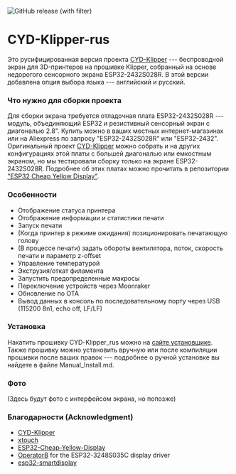 ![GitHub release (with filter)](https://img.shields.io/github/v/release/lekstar/CYD-Klipper_rus)

# CYD-Klipper-rus
Это русифицированная версия проекта [CYD-Klipper](https://github.com/suchmememanyskill/CYD-Klipper) --- беспроводной экран для 3D-принтеров на прошивке Klipper, собранный на основе недорогого сенсорного экрана ESP32-2432S028R. В этой версии добавлена опция выбора языка --- английский и русский.

### Что нужно для сборки проекта

Для сборки экрана требуется отладочная плата ESP32-2432S028R --- модуль, объединяющий ESP32 и резистивный сенсорный экран с диагональю 2.8". Купить можно в ваших местных интернет-магазинах или на Aliexpress по запросу "ESP32-2432S028R" или "ESP32-2432". Оригинальный проект [CYD-Klipper](https://github.com/suchmememanyskill/CYD-Klipper) можно собрать и на других конфигурациях этой платы с большей диагональю или емкостным экраном, но мы тестировали сборку только на экране ESP32-2432S028R. Подробнее об этих платах можно прочитать в репозитории ["ESP32 Cheap Yellow Display"](https://github.com/witnessmenow/ESP32-Cheap-Yellow-Display#where-to-buy).

### Особенности
- Отображение статуса принтера
- Отображение информации и статистики печати 
- Запуск печати
- (Когда принтер в режиме ожидания) позиционировать печатающую голову
- (В процессе печати) задать обороты вентилятора, поток, скорость печати и параметр z-offset
- Управление температурой
- Экструзия/откат филамента
- Запустить предопределенные макросы
- Переключение устройств через Moonraker
- Обновление по OTA
- Вывод данных в консоль по последовательному порту через USB (115200 8n1, echo off, LF/LF)

### Установка

Накатить прошивку CYD-Klipper_rus можно на [сайте установщике](https://lekstar.github.io/CYD-Klipper_rus/). Также прошивку можно установить вручную или после компиляции прошивки после ваших правок --- подробнее о ручной установке вы найдете в файле Manual_Install.md.

### Фото
(Здесь будут фото с интерфейсом экрана, но попозже)

### Благодарности (Acknowledgment)
- [CYD-Klipper](https://github.com/suchmememanyskill/CYD-Klipper)
- [xtouch](https://github.com/xperiments-in/xtouch)
- [ESP32-Cheap-Yellow-Display](https://github.com/witnessmenow/ESP32-Cheap-Yellow-Display)
- [OperatorB](https://github.com/OperatorB) for the ESP32-3248S035C display driver
- [esp32-smartdisplay](https://github.com/rzeldent/esp32-smartdisplay)
